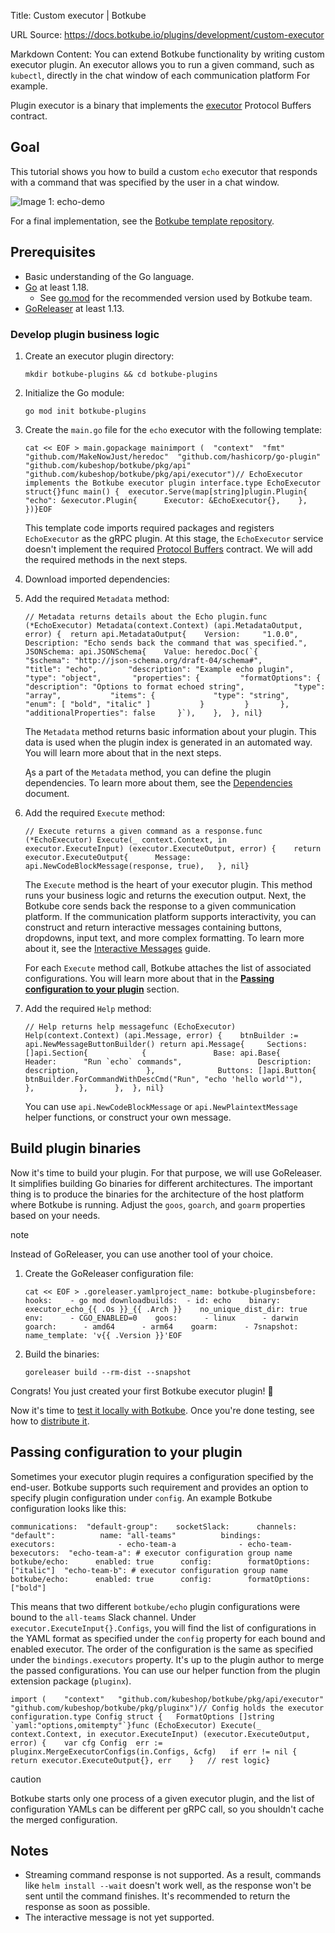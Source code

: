 Title: Custom executor | Botkube

URL Source: https://docs.botkube.io/plugins/development/custom-executor

Markdown Content:
You can extend Botkube functionality by writing custom executor plugin. An executor allows you to run a given command, such as `kubectl`, directly in the chat window of each communication platform For example.

Plugin executor is a binary that implements the [executor](https://github.com/kubeshop/botkube/blob/main/proto/executor.proto) Protocol Buffers contract.

Goal[​](#goal "Direct link to Goal")
------------------------------------

This tutorial shows you how to build a custom `echo` executor that responds with a command that was specified by the user in a chat window.

![Image 1: echo-demo](https://docs.botkube.io/assets/images/echo-demo-ff35ba0e3555968d781b9a2ac6961311.gif)

For a final implementation, see the [Botkube template repository](https://docs.botkube.io/plugins/development/quick-start).

Prerequisites[​](#prerequisites "Direct link to Prerequisites")
---------------------------------------------------------------

*   Basic understanding of the Go language.
*   [Go](https://golang.org/doc/install) at least 1.18.
    *   See [go.mod](https://github.com/kubeshop/botkube/blob/main/go.mod#L1) for the recommended version used by Botkube team.
*   [GoReleaser](https://goreleaser.com/) at least 1.13.

### Develop plugin business logic[​](#develop-plugin-business-logic "Direct link to Develop plugin business logic")

1.  Create an executor plugin directory:
    
        mkdir botkube-plugins && cd botkube-plugins
    
2.  Initialize the Go module:
    
        go mod init botkube-plugins
    
3.  Create the `main.go` file for the `echo` executor with the following template:
    
        cat << EOF > main.gopackage mainimport (  "context"  "fmt"  "github.com/MakeNowJust/heredoc"  "github.com/hashicorp/go-plugin"  "github.com/kubeshop/botkube/pkg/api"  "github.com/kubeshop/botkube/pkg/api/executor")// EchoExecutor implements the Botkube executor plugin interface.type EchoExecutor struct{}func main() {  executor.Serve(map[string]plugin.Plugin{    "echo": &executor.Plugin{      Executor: &EchoExecutor{},    },  })}EOF
    
    This template code imports required packages and registers `EchoExecutor` as the gRPC plugin. At this stage, the `EchoExecutor` service doesn't implement the required [Protocol Buffers](https://github.com/kubeshop/botkube/blob/main/proto/executor.proto) contract. We will add the required methods in the next steps.
    
4.  Download imported dependencies:
    
5.  Add the required `Metadata` method:
    
        // Metadata returns details about the Echo plugin.func (*EchoExecutor) Metadata(context.Context) (api.MetadataOutput, error) {  return api.MetadataOutput{    Version:     "1.0.0",    Description: "Echo sends back the command that was specified.",    JSONSchema: api.JSONSchema{    Value: heredoc.Doc(`{       "$schema": "http://json-schema.org/draft-04/schema#",       "title": "echo",       "description": "Example echo plugin",       "type": "object",       "properties": {         "formatOptions": {           "description": "Options to format echoed string",           "type": "array",           "items": {             "type": "string",             "enum": [ "bold", "italic" ]           }         }       },       "additionalProperties": false     }`),    },  }, nil}
    
    The `Metadata` method returns basic information about your plugin. This data is used when the plugin index is generated in an automated way. You will learn more about that in the next steps.
    
    Ąs a part of the `Metadata` method, you can define the plugin dependencies. To learn more about them, see the [Dependencies](https://docs.botkube.io/plugins/development/dependencies) document.
    
6.  Add the required `Execute` method:
    
        // Execute returns a given command as a response.func (*EchoExecutor) Execute(_ context.Context, in executor.ExecuteInput) (executor.ExecuteOutput, error) {	return executor.ExecuteOutput{		Message: api.NewCodeBlockMessage(response, true),	}, nil}
    
    The `Execute` method is the heart of your executor plugin. This method runs your business logic and returns the execution output. Next, the Botkube core sends back the response to a given communication platform. If the communication platform supports interactivity, you can construct and return interactive messages containing buttons, dropdowns, input text, and more complex formatting. To learn more about it, see the [Interactive Messages](https://docs.botkube.io/plugins/development/interactive-messages) guide.
    
    For each `Execute` method call, Botkube attaches the list of associated configurations. You will learn more about that in the [**Passing configuration to your plugin**](#passing-configuration-to-your-plugin) section.
    
7.  Add the required `Help` method:
    
        // Help returns help messagefunc (EchoExecutor) Help(context.Context) (api.Message, error) {	btnBuilder := api.NewMessageButtonBuilder()	return api.Message{		Sections: []api.Section{			{				Base: api.Base{					Header:      "Run `echo` commands",					Description: description,				},				Buttons: []api.Button{					btnBuilder.ForCommandWithDescCmd("Run", "echo 'hello world'"),				},			},		},	}, nil}
    
    You can use `api.NewCodeBlockMessage` or `api.NewPlaintextMessage` helper functions, or construct your own message.
    

Build plugin binaries[​](#build-plugin-binaries "Direct link to Build plugin binaries")
---------------------------------------------------------------------------------------

Now it's time to build your plugin. For that purpose, we will use GoReleaser. It simplifies building Go binaries for different architectures. The important thing is to produce the binaries for the architecture of the host platform where Botkube is running. Adjust the `goos`, `goarch`, and `goarm` properties based on your needs.

note

Instead of GoReleaser, you can use another tool of your choice.

1.  Create the GoReleaser configuration file:
    
        cat << EOF > .goreleaser.yamlproject_name: botkube-pluginsbefore:  hooks:    - go mod downloadbuilds:  - id: echo    binary: executor_echo_{{ .Os }}_{{ .Arch }}    no_unique_dist_dir: true    env:      - CGO_ENABLED=0    goos:      - linux      - darwin    goarch:      - amd64      - arm64    goarm:      - 7snapshot:  name_template: 'v{{ .Version }}'EOF
    
2.  Build the binaries:
    
        goreleaser build --rm-dist --snapshot
    

Congrats! You just created your first Botkube executor plugin! 🎉

Now it's time to [test it locally with Botkube](https://docs.botkube.io/plugins/development/local-testing). Once you're done testing, see how to [distribute it](https://docs.botkube.io/plugins/development/repo).

Passing configuration to your plugin[​](#passing-configuration-to-your-plugin "Direct link to Passing configuration to your plugin")
------------------------------------------------------------------------------------------------------------------------------------

Sometimes your executor plugin requires a configuration specified by the end-user. Botkube supports such requirement and provides an option to specify plugin configuration under `config`. An example Botkube configuration looks like this:

    communications:  "default-group":    socketSlack:      channels:        "default":          name: "all-teams"          bindings:            executors:              - echo-team-a              - echo-team-bexecutors:  "echo-team-a": # executor configuration group name    botkube/echo:      enabled: true      config:        formatOptions: ["italic"]  "echo-team-b": # executor configuration group name    botkube/echo:      enabled: true      config:        formatOptions: ["bold"]

This means that two different `botkube/echo` plugin configurations were bound to the `all-teams` Slack channel. Under `executor.ExecuteInput{}.Configs`, you will find the list of configurations in the YAML format as specified under the `config` property for each bound and enabled executor. The order of the configuration is the same as specified under the `bindings.executors` property. It's up to the plugin author to merge the passed configurations. You can use our helper function from the plugin extension package (`pluginx`).

    import (	"context"	"github.com/kubeshop/botkube/pkg/api/executor"	"github.com/kubeshop/botkube/pkg/pluginx")// Config holds the executor configuration.type Config struct {	FormatOptions []string `yaml:"options,omitempty"`}func (EchoExecutor) Execute(_ context.Context, in executor.ExecuteInput) (executor.ExecuteOutput, error) {	var cfg Config	err := pluginx.MergeExecutorConfigs(in.Configs, &cfg)	if err != nil {		return executor.ExecuteOutput{}, err	}	// rest logic}

caution

Botkube starts only one process of a given executor plugin, and the list of configuration YAMLs can be different per gRPC call, so you shouldn't cache the merged configuration.

Notes[​](#notes "Direct link to Notes")
---------------------------------------

*   Streaming command response is not supported. As a result, commands like `helm install --wait` doesn't work well, as the response won't be sent until the command finishes. It's recommended to return the response as soon as possible.
*   The interactive message is not yet supported.
